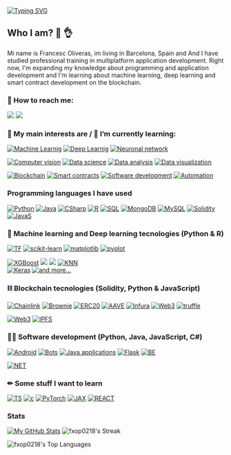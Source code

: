 [![Typing SVG](https://readme-typing-svg.herokuapp.com?font=Fira+Code&duration=3500&pause=500&color=0CF7C1&center=true&vCenter=true&width=1000&lines=Welocome+to+my+Github+Profile+%F0%9F%98%89;My+name+is+Francesc+Oliveras)](https://git.io/typing-svg)

<h2> Who I am? 🙌 👌</h2>
Mi name is Francesc Oliveras, im living in Barcelona, Spain and And I have studied professional training in multiplatform application development.
Right now, I'm expanding my knowledge about programming and application development and I'm learning about machine learning, deep learning and smart contract development on the blockchain.

### 📩 How to reach me: 

[![](https://img.shields.io/badge/Kaggle-20BEFF?style=for-the-badge&logo=Kaggle&logoColor=white)](https://www.kaggle.com/francescoliveras)
[![](https://img.shields.io/badge/LinkedIn-0077B5?style=for-the-badge&logo=linkedin&logoColor=white)](https://www.linkedin.com/in/francesc-oliveras-perez)

### 💬 My main interests are / 🌱 I’m currently learning:
[![Machine Learnig](https://img.shields.io/badge/-Machine%20Learning-lightgrey?style=for-the-badge)](#) 
[![Deep Learnig](https://img.shields.io/badge/-Deep%20Learning-lightgrey?style=for-the-badge)](#) 
[![Neuronal network](https://img.shields.io/badge/-Neuronal%20network-lightgrey?style=for-the-badge)](#)

[![Computer vision](https://img.shields.io/badge/-Computer%20vision-lightgrey?style=for-the-badge)](#) 
[![Data science](https://img.shields.io/badge/-Data%20science-lightgrey?style=for-the-badge)](#) 
[![Data analysis](https://img.shields.io/badge/-Data%20analysis-lightgrey?style=for-the-badge)](#) 
[![Data visualization](https://img.shields.io/badge/-Data%20visualization-lightgrey?style=for-the-badge)](#)

[![Blockchain](https://img.shields.io/badge/-Blockchain-lightgrey?style=for-the-badge)](#) 
[![Smart contracts](https://img.shields.io/badge/-Smart%20contracts-lightgrey?style=for-the-badge)](#) 
[![Software development](https://img.shields.io/badge/-Software%20development-lightgrey?style=for-the-badge)](#) 
[![Automation](https://img.shields.io/badge/-Automation-lightgrey?style=for-the-badge)](#)

### Programming languages I have used

[![Python](https://img.shields.io/badge/-Python-blue?logo=python&logoColor=white&style=for-the-badge)](#) 
[![Java](https://img.shields.io/badge/Java-ED8B00?style=for-the-badge&logo=java&logoColor=white)](#) 
[![CSharp](https://img.shields.io/badge/C%23-239120?style=for-the-badge&logo=c-sharp&logoColor=white)](#) 
[![R](https://img.shields.io/badge/R-9cf?style=for-the-badge&logo=r&logoColor=white)](#) 
[![SQL](https://img.shields.io/badge/SQL-%6DB33F.svg?&style=for-the-badge&logo=MYSQL&logoColor=white)](#) 
[![MongoDB](https://img.shields.io/badge/MongoDB-4EA94B?style=for-the-badge&logo=mongodb&logoColor=white)](#)
[![MySQL](https://img.shields.io/badge/MySQL-005C84?style=for-the-badge&logo=mysql&logoColor=white)](#)
[![Solidity](https://img.shields.io/badge/Solidity-black?style=for-the-badge&logo=solidity&logoColor=white)](#) 
[![JavaS](https://img.shields.io/badge/JavaScript-F7DF1E?style=for-the-badge&logo=javascript&logoColor=black)](#)

### 🤖 Machine learning and Deep learning tecnologies (Python & R)
[![TF](https://img.shields.io/badge/TensorFlow-FF6F00?style=for-the-badge&logo=tensorflow&logoColor=white)](#) 
[![scikit-learn](https://img.shields.io/badge/scikit−learn-%23F09437.svg?&style=for-the-badge&logo=scikitlearn&logoColor=white)](#) 
[![matplotlib](https://img.shields.io/badge/matplotlib-%23DDC359.svg?&style=for-the-badge&logo=plotr&logoColor=white)](#) 
[![pyplot](https://img.shields.io/badge/pyplot-%23026E38.svg?&style=for-the-badge&logo=plotr&logoColor=white)](#)

[![XGBoost](https://img.shields.io/badge/XGBoost-%1AB93F.svg?&style=for-the-badge&logoColor=white)](#)
[![](https://img.shields.io/badge/LightGBM-5C2D91?style=for-the-badge&logoColor=white)](#) 
[![](https://img.shields.io/badge/Catboost-276DC3?style=for-the-badge&logoColor=white)](#)
[![KNN](https://img.shields.io/badge/KNN-%23CC342D.svg?&style=for-the-badge&logoColor=white)](#)   
[![Keras](https://img.shields.io/badge/keras-%23C90000.svg?&style=for-the-badge&logo=keras&logoColor=white)](#) 
[![and more...](https://img.shields.io/badge/+%20and%20more...-%23A8B9CC.svg?&style=for-the-badge&logo=plus&logoColor=white)](#)

### ⛓ Blockchain tecnologies (Solidity, Python & JavaScript)
[![Chainlink](https://img.shields.io/badge/chainlink-375BD2?style=for-the-badge&logo=chainlink&logoColor=white)](#) 
[![Brownie](https://img.shields.io/badge/Brownie-FF7139?style=for-the-badge&logo=Brownie&logoColor=white)](#) 
[![ERC20](https://img.shields.io/badge/ERC20-3C3C3D?style=for-the-badge&logo=Ethereum&logoColor=white)](#) 
[![AAVE](https://img.shields.io/badge/AAVE-%237E4DD2.svg?style=for-the-badge&logo=aave&logoColor=white)](#) 
[![Infura](https://img.shields.io/badge/Infura-F24E1E?style=for-the-badge&logo=Infura&logoColor=white)](#) 
[![Web3](https://img.shields.io/badge/Web3-4EA94B?style=for-the-badge&logo=Web3&logoColor=white)](#) 
[![truffle](https://img.shields.io/badge/truffle-B7312F?style=for-the-badge&logo=truffle&logoColor=white)](#) 

[![Web3](https://img.shields.io/badge/Web3.js-4EA94B?style=for-the-badge&logo=Web3&logoColor=white)](#)
[![IPFS](https://img.shields.io/badge/ipfs-375BD2?style=for-the-badge&logo=ipfs&logoColor=white)](#)

### 👨‍💻 Software development (Python, Java, JavaScript, C#)
[![Android](https://img.shields.io/badge/Android%20apps-3DDC84?style=for-the-badge&logo=android&logoColor=white)](#) 
[![Bots](https://img.shields.io/badge/Scrapper-262577?style=for-the-badge&logo=CentOS&logoColor=white)](#) 
[![Java applications](https://img.shields.io/badge/Java%20Apps-orange?style=for-the-badge&logo=java&logoColor=white)](#) 
[![Flask](https://img.shields.io/badge/Flask-black?style=for-the-badge&logo=Flask&logoColor=white)](#)
[![BE](https://img.shields.io/badge/BackEnd-375BD2?style=for-the-badge&logo=BackEnd&logoColor=white)](#)

[![NET](https://img.shields.io/badge/.NET-5C2D91?style=for-the-badge&logo=.net&logoColor=white)](#)

### ✏ Some stuff I want to learn
[![TS](https://img.shields.io/badge/TypeScript-007ACC?style=for-the-badge&logo=typescript&logoColor=white)](#)
[![c](https://img.shields.io/badge/C%2B%2B-00599C?style=for-the-badge&logo=c%2B%2B&logoColor=whit)](#)
[![PyTorch](https://img.shields.io/badge/PyTorch-E34F26?style=for-the-badge&logo=PyTorch&logoColor=white)](#)
[![JAX](https://img.shields.io/badge/JAX-B7312F?style=for-the-badge&logo=jax&logoColor=white)](#)
[![REACT](https://img.shields.io/badge/React-20232A?style=for-the-badge&logo=react&logoColor=61DAFB)](#)

### Stats
[![My GitHub Stats](https://github-readme-stats.vercel.app/api/?username=fxop0218&count_private=true&theme=tokyonight&showicons=true)]()
![fxop0218's Streak](https://github-readme-streak-stats.herokuapp.com/?user=fxop0218&theme=tokyonight&hide_border=false)

![fxop0218's Top Languages](https://github-readme-stats.vercel.app/api/top-langs/?username=fxop0218&theme=tokyonight&show_icons=true&hide_border=false&layout=compact)

<!--
**fxop0218/fxop0218** is a ✨ _special_ ✨ repository because its `README.md` (this file) appears on your GitHub profile.

Here are some ideas to get you started:

- 🔭 I’m currently working on ...
- 🌱 I’m currently learning ...
- 👯 I’m looking to collaborate on ...
- 🤔 I’m looking for help with ...
- 💬 Ask me about ...
- 📫 How to reach me: ...
- 😄 Pronouns: ...
- ⚡ Fun fact: ...
-->
